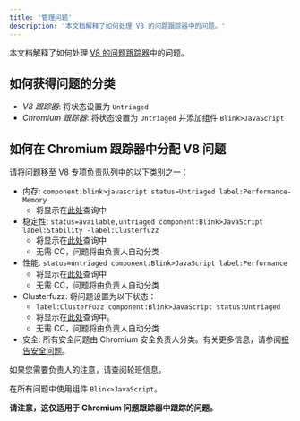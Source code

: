 ```yaml
---
title: '管理问题'
description: '本文档解释了如何处理 V8 的问题跟踪器中的问题。'
---
```

本文档解释了如何处理 [V8 的问题跟踪器](/bugs)中的问题。

## 如何获得问题的分类

- *V8 跟踪器*: 将状态设置为 `Untriaged`
- *Chromium 跟踪器*: 将状态设置为 `Untriaged` 并添加组件 `Blink>JavaScript`

## 如何在 Chromium 跟踪器中分配 V8 问题

请将问题移至 V8 专项负责队列中的以下类别之一：

- 内存: `component:blink>javascript status=Untriaged label:Performance-Memory`
    - 将显示在[此处](https://bugs.chromium.org/p/chromium/issues/list?can=2&q=component%3Ablink%3Ejavascript+status%3DUntriaged+label%3APerformance-Memory+&colspec=ID+Pri+M+Stars+ReleaseBlock+Cr+Status+Owner+Summary+OS+Modified&x=m&y=releaseblock&cells=tiles)查询中
- 稳定性: `status=available,untriaged component:Blink>JavaScript label:Stability -label:Clusterfuzz`
    - 将显示在[此处](https://bugs.chromium.org/p/chromium/issues/list?can=2&q=status%3Davailable%2Cuntriaged+component%3ABlink%3EJavaScript+label%3AStability+-label%3AClusterfuzz&colspec=ID+Pri+M+Stars+ReleaseBlock+Component+Status+Owner+Summary+OS+Modified&x=m&y=releaseblock&cells=ids)查询中
    - 无需 CC，问题将由负责人自动分类
- 性能: `status=untriaged component:Blink>JavaScript label:Performance`
    - 将显示在[此处](https://bugs.chromium.org/p/chromium/issues/list?colspec=ID%20Pri%20M%20Stars%20ReleaseBlock%20Cr%20Status%20Owner%20Summary%20OS%20Modified&x=m&y=releaseblock&cells=tiles&q=component%3Ablink%3Ejavascript%20status%3DUntriaged%20label%3APerformance&can=2)查询中
    - 无需 CC，问题将由负责人自动分类
- Clusterfuzz: 将问题设置为以下状态：
    - `label:ClusterFuzz component:Blink>JavaScript status:Untriaged`
    - 将显示在[此处](https://bugs.chromium.org/p/chromium/issues/list?can=2&q=label%3AClusterFuzz+component%3ABlink%3EJavaScript+status%3AUntriaged&colspec=ID+Pri+M+Stars+ReleaseBlock+Component+Status+Owner+Summary+OS+Modified&x=m&y=releaseblock&cells=ids)查询中。
    - 无需 CC，问题将由负责人自动分类
- 安全: 所有安全问题由 Chromium 安全负责人分类。有关更多信息，请参阅[报告安全问题](/docs/security-bugs)。

如果您需要负责人的注意，请查阅轮班信息。

在所有问题中使用组件 `Blink>JavaScript`。

**请注意，这仅适用于 Chromium 问题跟踪器中跟踪的问题。**
